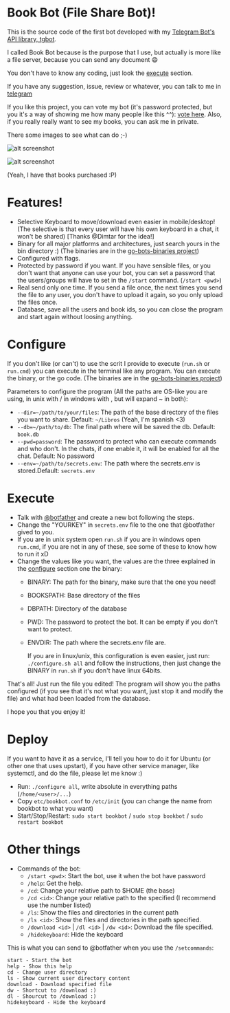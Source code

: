 # Book Bot (File Share Bot)!

This is the source code of the first bot developed with my [Telegram Bot's API library, tgbot](https://www.github.com/rockneurotiko/go-tgbot).

I called Book Bot because is the purpose that I use, but actually is more like a file server, because you can send any document :smile:

You don't have to know any coding, just look the [execute](#execute) section.

If you have any suggestion, issue, review or whatever, you can talk to me in [telegram](https://telegram.me/rock_neurotiko)

If you like this project, you can vote my bot (it's password protected, but you it's a way of showing me how many people like this ^^): [vote here](https://telegram.me/storebot?start=b00kbot). Also, if you really really want to see my books, you can ask me in private.

There some images to see what can do ;-)

![alt screenshot](http://web.neurotiko.com/bookbot_screenshot2.png)

![alt screenshot](http://web.neurotiko.com/bookbot_screenshot.png)


(Yeah, I have that books purchased :P)

# Features!

- Selective Keyboard to move/download even easier in mobile/desktop! (The selective is that every user will have his own keyboard in a chat, it won't be shared) [Thanks @Dimtar for the idea!]
- Binary for all major platforms and architectures, just search yours in the bin directory :) (The binaries are in the [go-bots-binaries project](https://www.github.com/rockneurotiko/go-bots-binaries))
- Configured with flags.
- Protected by password if you want.
  If you have sensible files, or you don't want that anyone can use your bot, you can set a password that the users/groups will have to set in the `/start` command. (`/start <pwd>`)
- Real send only one time. If you send a file once, the next times you send the file to any user, you don't have to upload it again, so you only upload the files once.
- Database, save all the users and book ids, so you can close the program and start again without loosing anything.

# Configure

If you don't like (or can't) to use the scrit I provide to execute (`run.sh` or `run.cmd`) you can execute in the terminal like any program. You can execute the binary, or the go code. (The binaries are in the [go-bots-binaries project](https://www.github.com/rockneurotiko/go-bots-binaries))

Parameters to configure the program (All the paths are OS-like you are using, in unix with / in windows with \, but will expand ~ in both):
- `--dir=~/path/to/your/files`: The path of the base directory of the files you want to share. Default: `~/Libros` (Yeah, I'm spanish <3)
- `--db=~/path/to/db`: The final path where will be saved the db. Default: `book.db`
- `--pwd=password`: The password to protect who can execute commands and who don't. In the chats, if one enable it, it will be enabled for all the chat. Default: No password
- `--env=~/path/to/secrets.env`: The path where the secrets.env is stored.Default: `secrets.env`

# Execute

- Talk with [@botfather](https://telegram.me/botfather) and create a new bot following the steps.
- Change the "YOURKEY" in `secrets.env` file to the one that @botfather gived to you.
- If you are in unix system open `run.sh` if you are in windows open `run.cmd`, if you are not in any of these, see some of these to know how to run it xD
- Change the values like you want, the values are the three explained in the [configure](#configure) section one the binary:
  - BINARY: The path for the binary, make sure that the one you need!
  - BOOKSPATH: Base directory of the files
  - DBPATH: Directory of the database
  - PWD: The password to protect the bot. It can be empty if you don't want to protect.
  - ENVDIR: The path where the secrets.env file are.

    If you are in linux/unix, this configuration is even easier, just run: `./configure.sh all` and follow the instructions, then just change the BINARY in `run.sh` if you don't have linux 64bits.


That's all! Just run the file you edited! The program will show you the paths configured (if you see that it's not what you want, just stop it and modify the file) and what had been loaded from the database.

I hope you that you enjoy it!

# Deploy

If you want to have it as a service, I'll tell you how to do it for Ubuntu (or other one that uses upstart), if you have other service manager, like systemctl, and do the file, please let me know :)

- Run: `./configure all`, write absolute in everything paths (`/home/<user>/...`)
- Copy `etc/bookbot.conf` to `/etc/init` (you can change the name from bookbot to what you want)
- Start/Stop/Restart: `sudo start bookbot` / `sudo stop bookbot` / `sudo restart bookbot`

# Other things

- Commands of the bot:
  - `/start <pwd>`: Start the bot, use it when the bot have password
  - `/help`: Get the help.
  - `/cd`: Change your relative path to $HOME (the base)
  - `/cd <id>`: Change your relative path to the specified (I recommend use the number listed)
  - `/ls`: Show the files and directories in the current path
  - `/ls <id>`: Show the files and directories in the path specified.
  - `/download <id>` | `/dl <id>` | `/dw <id>`: Download the file specified.
  - `/hidekeyboard`: Hide the keyboard


This is what you can send to @botfather when you use the `/setcommands`:
```
start - Start the bot
help - Show this help
cd - Change user directory
ls - Show current user directory content
download - Download specified file
dw - Shortcut to /download :)
dl - Shourcut to /download :)
hidekeyboard - Hide the keyboard
```

